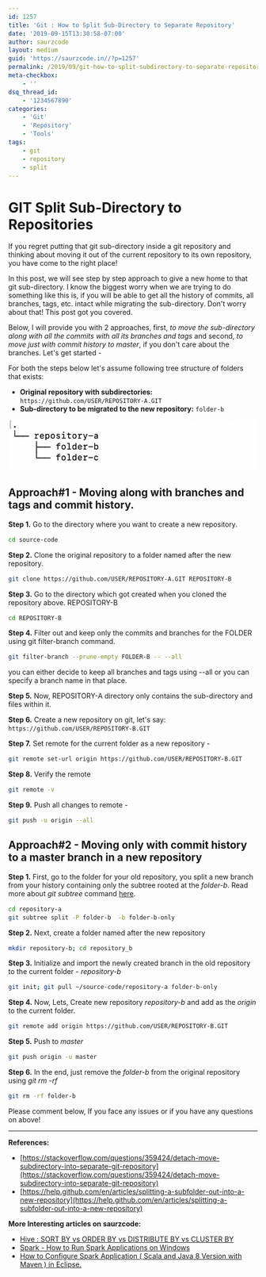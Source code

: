```yaml
---
id: 1257
title: 'Git : How to Split Sub-Directory to Separate Repository'
date: '2019-09-15T13:30:58-07:00'
author: saurzcode
layout: medium
guid: 'https://saurzcode.in//?p=1257'
permalink: /2019/09/git-how-to-split-subdirectory-to-separate-repository/
meta-checkbox:
    - ''
dsq_thread_id:
    - '1234567890'
categories:
    - 'Git'
    - 'Repository'
    - 'Tools'
tags:
    - git
    - repository
    - split
---
```


# GIT Split Sub-Directory to Repositories

If you regret putting that git sub-directory inside a git repository and thinking about moving it out of the current repository to its own repository, you have come to the right place!

In this post, we will see step by step approach to give a new home to that git sub-directory. I know the biggest worry when we are trying to do something like this is, if you will be able to get all the history of commits, all branches, tags, etc. intact while migrating the sub-directory. Don't worry about that! This post got you covered.

Below, I will provide you with 2 approaches, first, *to move the sub-directory along with all the commits with all its branches and tags* and second, *to move just with commit history to master*, if you don't care about the branches. Let's get started -

For both the steps below let's assume following tree structure of folders that exists:

- **Original repository with subdirectories:** `https://github.com/USER/REPOSITORY-A.GIT`
- **Sub-directory to be migrated to the new repository:** `folder-b`

![git sub-directory structure](assets/uploads/2019/09/Screenshot-2019-09-15-at-2.05.39-PM.png)

## Approach#1 - Moving along with branches and tags and commit history.

**Step 1.** Go to the directory where you want to create a new repository.

```sh
cd source-code
```

**Step 2.** Clone the original repository to a folder named after the new repository.

```sh
git clone https://github.com/USER/REPOSITORY-A.GIT REPOSITORY-B
```

**Step 3.** Go to the directory which got created when you cloned the repository above. REPOSITORY-B

```sh
cd REPOSITORY-B
```

**Step 4.** Filter out and keep only the commits and branches for the FOLDER using git filter-branch command.

```sh
git filter-branch --prune-empty FOLDER-B -- --all
```

you can either decide to keep all branches and tags using --all or you can specify a branch name in that place.

**Step 5.** Now, REPOSITORY-A directory only contains the sub-directory and files within it.

**Step 6.** Create a new repository on git, let's say: `https://github.com/USER/REPOSITORY-B.GIT`

**Step 7.** Set remote for the current folder as a new repository -

```sh
git remote set-url origin https://github.com/USER/REPOSITORY-B.GIT
```

**Step 8.** Verify the remote

```sh
git remote -v
```

**Step 9.** Push all changes to remote -

```sh
git push -u origin --all
```

## Approach#2 - Moving only with commit history to a master branch in a new repository

**Step 1.** First, go to the folder for your old repository, you split a new branch from your history containing only the subtree rooted at the *folder-b*. Read more about *git subtree* command [here](https://git-memo.readthedocs.io/en/latest/subtree.html).

```sh
cd repository-a
git subtree split -P folder-b  -b folder-b-only
```

**Step 2.** Next, create a folder named after the new repository

```sh
mkdir repository-b; cd repository_b
```

**Step 3.** Initialize and import the newly created branch in the old repository to the current folder - *repository-b*

```sh
git init; git pull ~/source-code/repository-a folder-b-only
```

**Step 4.** Now, Lets, Create new repository *repository-b* and add as the *origin* to the current folder.

```sh
git remote add origin https://github.com/USER/REPOSITORY-B.GIT
```

**Step 5.** Push to *master*

```sh
git push origin -u master
```

**Step 6.** In the end, just remove the *folder-b* from the original repository using *git rm -rf*

```sh
git rm -rf folder-b
```

Please comment below, If you face any issues or if you have any questions on above!

---

**References:**
- [https://stackoverflow.com/questions/359424/detach-move-subdirectory-into-separate-git-repository](https://stackoverflow.com/questions/359424/detach-move-subdirectory-into-separate-git-repository)
- [https://help.github.com/en/articles/splitting-a-subfolder-out-into-a-new-repository](https://help.github.com/en/articles/splitting-a-subfolder-out-into-a-new-repository)

**More Interesting articles on saurzcode:**
- [Hive : SORT BY vs ORDER BY vs DISTRIBUTE BY vs CLUSTER BY](https://saurzcode.in/2015/01/hive-sort-order-distribute-cluster/)
- [Spark - How to Run Spark Applications on Windows](https://saurzcode.in/2019/09/running-spark-application-on-windows/)
- [How to Configure Spark Application ( Scala and Java 8 Version with Maven ) in Eclipse.](https://saurzcode.in/2017/10/configure-spark-application-eclipse/)